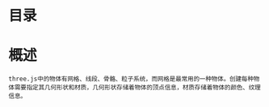 # 目录
# 概述
    three.js中的物体有网格、线段、骨骼、粒子系统，而网格是最常用的一种物体。创建每种物体需要指定其几何形状和材质，几何形状存储着物体的顶点信息，材质存储着物体的颜色、纹理信息。

    


